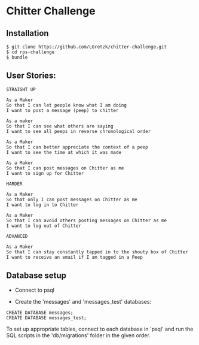 Chitter Challenge
===========

Installation
----

```
$ git clone https://github.com/LGretzk/chitter-challenge.git
$ cd rps-challenge
$ bundle
```

User Stories:
-------

```
STRAIGHT UP

As a Maker
So that I can let people know what I am doing  
I want to post a message (peep) to chitter

As a maker
So that I can see what others are saying  
I want to see all peeps in reverse chronological order

As a Maker
So that I can better appreciate the context of a peep
I want to see the time at which it was made

As a Maker
So that I can post messages on Chitter as me
I want to sign up for Chitter

HARDER

As a Maker
So that only I can post messages on Chitter as me
I want to log in to Chitter

As a Maker
So that I can avoid others posting messages on Chitter as me
I want to log out of Chitter

ADVANCED

As a Maker
So that I can stay constantly tapped in to the shouty box of Chitter
I want to receive an email if I am tagged in a Peep
```

Database setup
-------

* Connect to psql

* Create the 'messages' and 'messages_test' databases:

```
CREATE DATABASE messages;
CREATE DATABASE messages_test;
```

To set up appropriate tables, connect to each database in 'psql' and run the SQL scripts in the 'db/migrations' folder in the given order.


